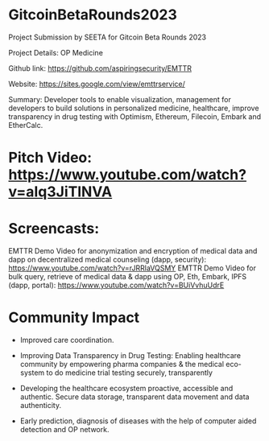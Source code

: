 # GitcoinBetaRounds2023
Project Submission by SEETA for Gitcoin Beta Rounds 2023

Project Details: OP Medicine

Github link: https://github.com/aspiringsecurity/EMTTR

Website: https://sites.google.com/view/emttrservice/

Summary: Developer tools to enable visualization, management for developers to build solutions in personalized medicine, healthcare, improve transparency in drug testing with Optimism, Ethereum, Filecoin, Embark and EtherCalc.

# Pitch Video: https://www.youtube.com/watch?v=aIq3JiTlNVA

# Screencasts:

EMTTR Demo Video for anonymization and encryption of medical data and dapp on decentralized medical counseling (dapp, security): https://www.youtube.com/watch?v=rJRRlaVQSMY
EMTTR Demo Video for bulk query, retrieve of medical data & dapp using OP, Eth, Embark, IPFS (dapp, portal): https://www.youtube.com/watch?v=BUiVvhuUdrE


# Community Impact

- Improved care coordination.

- Improving Data Transparency in Drug Testing: Enabling healthcare community by empowering pharma companies & the medical eco-system to do medicine trial testing securely, transparently

- Developing the healthcare ecosystem proactive, accessible and authentic. Secure data storage, transparent data movement and data authenticity.

- Early prediction, diagnosis of diseases with the help of computer aided detection and OP network.




